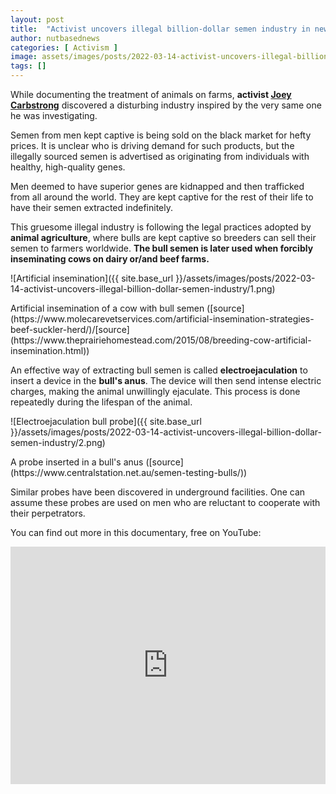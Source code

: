 ```yaml
---
layout: post
title:  "Activist uncovers illegal billion-dollar semen industry in new documentary White Gold"
author: nutbasednews
categories: [ Activism ]
image: assets/images/posts/2022-03-14-activist-uncovers-illegal-billion-dollar-semen-industry/0.png
tags: []
---
```


While documenting the treatment of animals on farms, **activist [Joey Carbstrong](https://www.youtube.com/c/JoeyCarbstrong)** discovered a disturbing industry inspired by the very same one he was investigating.

Semen from men kept captive is being sold on the black market for hefty prices. It is unclear who is driving demand for such products, but the illegally sourced semen is advertised as originating from individuals with healthy, high-quality genes.

Men deemed to have superior genes are kidnapped and then trafficked from all around the world. They are kept captive for the rest of their life to have their semen extracted indefinitely.

This gruesome illegal industry is following the legal practices adopted by **animal agriculture**, where bulls are kept captive so breeders can sell their semen to farmers worldwide. **The bull semen is later used when forcibly inseminating cows on dairy or/and beef farms.**

![Artificial insemination]({{ site.base_url }}/assets/images/posts/2022-03-14-activist-uncovers-illegal-billion-dollar-semen-industry/1.png)

<p markdown="1" class="caption">Artificial insemination of a cow with bull semen ([source](https://www.molecarevetservices.com/artificial-insemination-strategies-beef-suckler-herd/)/[source](https://www.theprairiehomestead.com/2015/08/breeding-cow-artificial-insemination.html))</p>

An effective way of extracting bull semen is called **electroejaculation** to insert a device in the **bull's anus**. The device will then send intense electric charges, making the animal unwillingly ejaculate. This process is done repeatedly during the lifespan of the animal.

![Electroejaculation bull probe]({{ site.base_url }}/assets/images/posts/2022-03-14-activist-uncovers-illegal-billion-dollar-semen-industry/2.png)
<p markdown="1" class="caption">A probe inserted in a bull's anus ([source](https://www.centralstation.net.au/semen-testing-bulls/))</p>

Similar probes have been discovered in underground facilities. One can assume these probes are used on men who are reluctant to cooperate with their perpetrators.

You can find out more in this documentary, free on YouTube:

<p><iframe style="width:100%;" height="380" src="https://www.youtube.com/embed/n1REyW2YlYc?rel=0&amp;showinfo=0" frameborder="0" allowfullscreen></iframe></p>

